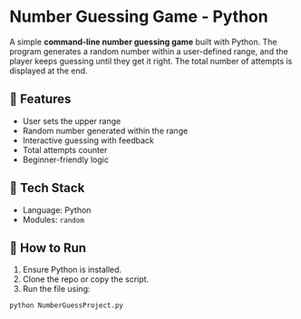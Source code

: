 # Number Guessing Game - Python

A simple **command-line number guessing game** built with Python. The program generates a random number within a user-defined range, and the player keeps guessing until they get it right. The total number of attempts is displayed at the end.

## 🎯 Features

- User sets the upper range
- Random number generated within the range
- Interactive guessing with feedback
- Total attempts counter
- Beginner-friendly logic

## 🧱 Tech Stack

- Language: Python
- Modules: `random`

## 🚀 How to Run

1. Ensure Python is installed.
2. Clone the repo or copy the script.
3. Run the file using:

```bash
python NumberGuessProject.py
